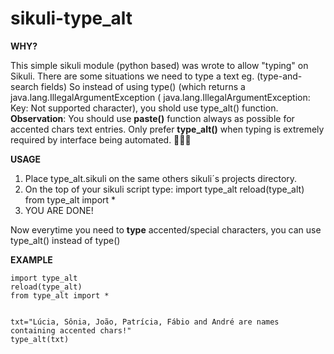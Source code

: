 
# sikuli-type_alt

**WHY?**

This simple sikuli module (python based) was wrote to allow "typing" on Sikuli.
There are some situations we need to type a text eg. (type-and-search fields)
So instead of using type() (which returns a java.lang.IllegalArgumentException ( java.lang.IllegalArgumentException: Key: Not supported character), you shold use type_alt() function.
**Observation**: You should use **paste()** function always as possible for accented chars text entries. Only prefer **type_alt()** when typing is extremely required by interface being automated. 👊🏻😉

**USAGE**

 1. Place type_alt.sikuli on the same others sikuli´s projects directory.
 2. On the top of your sikuli script type:
import type_alt
reload(type_alt)
from type_alt import *
 3. YOU ARE DONE!

Now everytime you need to **type** accented/special characters, you can use type_alt() instead of type()

**EXAMPLE**

    import type_alt
    reload(type_alt)
    from type_alt import *
    
    
    txt="Lúcia, Sônia, João, Patrícia, Fábio and André are names containing accented chars!"
    type_alt(txt)
